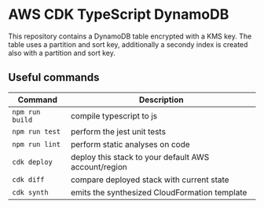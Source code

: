 # AWS CDK TypeScript DynamoDB

This repository contains a DynamoDB table encrypted with a KMS key.
The table uses a partition and sort key, additionally a secondy index is created also with a partition and sort key.

## Useful commands

| Command  | Description    |
|----------|----------------|
|`npm run build`|compile typescript to js|
|`npm run test`|perform the jest unit tests|
|`npm run lint`|perform static analyses on code|
|`cdk deploy`| deploy this stack to your default AWS account/region|
|`cdk diff`|compare deployed stack with current state|
|`cdk synth`|emits the synthesized CloudFormation template|
  
